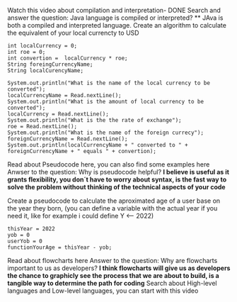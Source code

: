 Watch this video about compilation and interpretation- DONE
Search and answer the question: Java language is compiled or interpreted? ** JAva is both a compiled and interpreted language.
Create an algorithm to calculate the equivalent of your local currencty to USD
    
    int localCurrency = 0;
    int roe = 0;
    int convertion =  localCurrency * roe;
    String foreingCurrencyName;
    String localCurencyName;
    
    System.out.println("What is the name of the local currency to be converted");
    localCurrencyName = Read.nextLine();
    System.out.println("What is the amount of local currency to be converted");
    localCurrency = Read.nextLine();
    System.out.println("What is the the rate of exchange");
    roe = Read.nextLine();
    System.out.println("What is the name of the foreign currecy");
    foreignCurrencyName = Read.nextLine();
    System.out.println(localCurrencyName + " converted to " + foreignCurrencyName + " equals " + convertion);
    
Read about Pseudocode here, you can also find some examples here
Anwser to the question: Why is pseudocode helpful? **I believe is useful as it grants flexibility, you don´t have to worry about syntax, is the fast way to solve the problem without thinking of the technical aspects of your code** 

Create a pseudocode to calculate the aproximated age of a user base on the year they born, (you can define a variable with the actual year if you need it, like for example i could define Y <-- 2022)

    thisYear = 2022
    yob = 0
    userYob = 0
    functionYourAge = thisYear - yob;

Read about flowcharts here
Answer to the question: Why are flowcharts important to us as developers? **I think flowcharts will give us as developers the chance to graphicly see the process that we are about to build, is a tangible way to determine the path for coding**
Search about High-level languages and Low-level languages, you can start with this video
